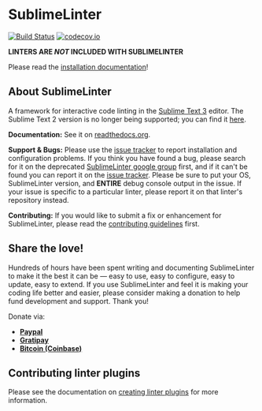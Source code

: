 SublimeLinter
=============

[![Build Status](https://img.shields.io/travis/SublimeLinter/SublimeLinter3/master.svg)](https://travis-ci.org/SublimeLinter/SublimeLinter3)
[![codecov.io](https://img.shields.io/codecov/c/github/SublimeLinter/SublimeLinter3/master.svg)](http://codecov.io/github/SublimeLinter/SublimeLinter3?branch=master)

**LINTERS ARE *NOT* INCLUDED WITH SUBLIMELINTER**

Please read the [installation documentation](http://sublimelinter.readthedocs.org/en/latest/installation.html)!

## About SublimeLinter
A framework for interactive code linting in the [Sublime Text 3](http://sublimetext.com/3) editor. The Sublime Text 2 version is no longer being supported; you can find it [here](https://github.com/SublimeLinter/SublimeLinter).

**Documentation:** See it on [readthedocs.org](https://sublimelinter.readthedocs.org).

**Support & Bugs:** Please use the [issue tracker](https://github.com/SublimeLinter/SublimeLinter3/issues) to report installation and configuration problems. If you think you have found a bug, please search for it on the deprecated [SublimeLinter google group](https://groups.google.com/forum/#!forum/sublimelinter) first, and if it can't be found you can report it on the [issue tracker](https://github.com/SublimeLinter/SublimeLinter3/issues). Please be sure to put your OS, SublimeLinter version, and **ENTIRE** debug console output in the issue. If your issue is specific to a particular linter, please report it on that linter's repository instead.

**Contributing:** If you would like to submit a fix or enhancement for SublimeLinter, please read the [contributing guidelines](https://sublimelinter.readthedocs.org/en/latest/contributing.html) first.

## Share the love!
Hundreds of hours have been spent writing and documenting SublimeLinter to make it the best it can be — easy to use, easy to configure, easy to update, easy to extend. If you use SublimeLinter and feel it is making your coding life better and easier, please consider making a donation to help fund development and support. Thank you!

Donate via: 
* [**Paypal**](https://www.paypal.com/cgi-bin/webscr?cmd=_s-xclick&hosted_button_id=FK7SKD3X8N7BU)
* [**Gratipay**](https://gratipay.com/sublimelinter/)
* [**Bitcoin (Coinbase)**](https://www.coinbase.com/groteworld)

## Contributing linter plugins
Please see the documentation on [creating linter plugins](https://sublimelinter.readthedocs.org/en/latest/creating_a_linter.html) for more information.

